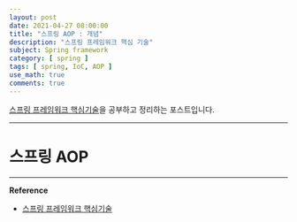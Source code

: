 ```yaml
---
layout: post
date: 2021-04-27 08:00:00
title: "스프링 AOP : 개념"
description: "스프링 프레임워크 핵심 기술"
subject: Spring framework
category: [ spring ]
tags: [ spring, IoC, AOP ]
use_math: true
comments: true
---
```


[스프링 프레임워크 핵심기술](https://www.inflearn.com/course/spring-framework_core/dashboard)을 공부하고 정리하는 포스트입니다.

---

# 스프링 AOP

---
**Reference**
+ [스프링 프레임워크 핵심기술](https://www.inflearn.com/course/spring-framework_core/dashboard)

